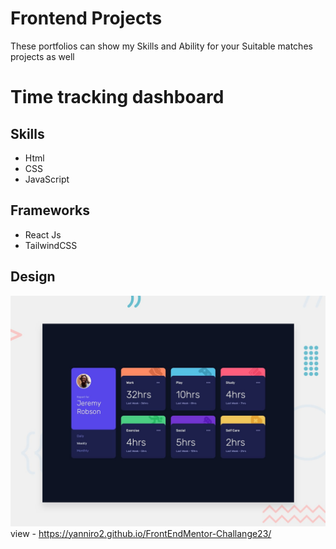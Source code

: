 # Frontend Projects 
These portfolios can show my Skills and Ability for your Suitable matches projects as well

# Time tracking dashboard

## Skills
 - Html
 - CSS
 - JavaScript 

## Frameworks
- React Js
- TailwindCSS

## Design
![Sample](./imgs/1-desktop-preview.jpg)
view - https://yanniro2.github.io/FrontEndMentor-Challange23/
